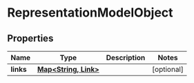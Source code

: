 

# RepresentationModelObject

## Properties

Name | Type | Description | Notes
------------ | ------------- | ------------- | -------------
**links** | [**Map&lt;String, Link&gt;**](Link.md) |  |  [optional]



